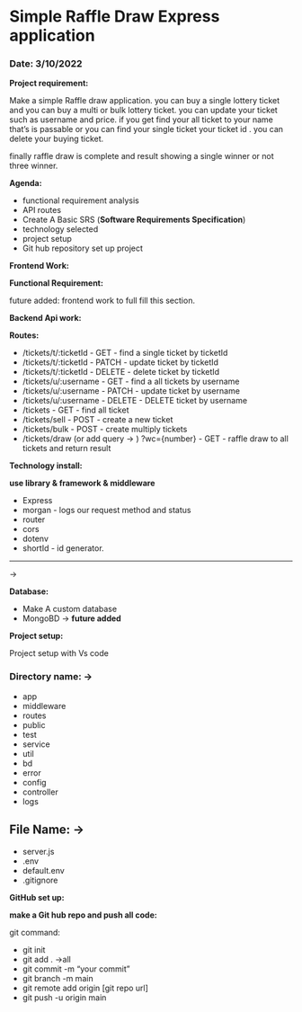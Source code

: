 # Simple Raffle Draw Express application 
### Date: 3/10/2022

**Project requirement:** 

Make a simple Raffle draw application. you can buy a single lottery ticket and you can buy a multi or bulk lottery ticket. you can update your ticket such as username and price. if you get find your all ticket to your name that’s is passable or you can find your single ticket your ticket id . you can delete your buying ticket.

finally raffle draw is complete and result showing a single winner or not three winner.

**Agenda:**

- functional requirement analysis
- API routes
- Create A Basic SRS (****Software Requirements Specification****)
- technology selected
- project setup
- Git hub repository set up project

**Frontend Work:**

**Functional Requirement:**

future added: frontend work to full fill this section.

**Backend Api work:**

**Routes:**

- /tickets/t/:ticketId - GET - find a single ticket by ticketId
- /tickets/t/:ticketId - PATCH - update ticket by ticketId
- /tickets/t/:ticketId - DELETE - delete ticket by ticketId
- /tickets/u/:username - GET - find a all tickets by username
- /tickets/u/:username - PATCH - update ticket by username
- /tickets/u/:username - DELETE - DELETE ticket by username
- /tickets - GET - find all ticket
- /tickets/sell - POST - create a new ticket
- /tickets/bulk - POST - create multiply tickets
- /tickets/draw (or add query → ) ?wc={number} - GET - raffle draw to all tickets and return result

**Technology install:**

**use library & framework & middleware**

- Express
- morgan  - logs our request method and status
- router
- cors
- dotenv
- shortId - id generator.

---

→

**Database:**

- Make A custom database
- MongoBD → **future added**

**Project setup:**

Project setup with Vs code

### Directory name: →

- app
- middleware
- routes
- public
- test
- service
- util
- bd
- error
- config
- controller
- logs

## File Name: →

- server.js
- .env
- default.env
- .gitignore

**GitHub set up:**

**make a Git hub repo and push all code:**

git command:

- git init
- git add . →all
- git commit -m “your commit”
- git branch -m main
- git remote add origin [git repo url]
- git push -u origin main